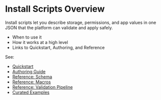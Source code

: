 # Install Scripts Overview

Install scripts let you describe storage, permissions, and app values in one JSON that the platform can validate and apply safely.

- When to use it
- How it works at a high level
- Links to Quickstart, Authoring, and Reference

See:
- [Quickstart](/install-scripts/quickstart)
- [Authoring Guide](/install-scripts/authoring)
- [Reference: Schema](/install-scripts/reference/schema)
- [Reference: Macros](/install-scripts/reference/macros)
- [Reference: Validation Pipeline](/install-scripts/reference/validation)
- [Curated Examples](/install-scripts/curated/)

